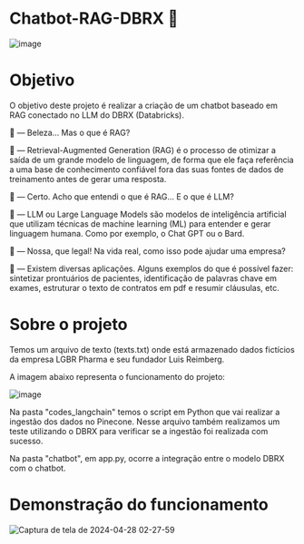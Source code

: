 # Chatbot-RAG-DBRX 🤖
![image](https://github.com/luisreimberg/databricks-DBRX-LLM/assets/94421216/1c6c218f-a32a-4292-8463-ad0b50f34540)

# Objetivo
O objetivo deste projeto é realizar a criação de um chatbot baseado em RAG conectado no LLM do DBRX (Databricks). 

🤔 — Beleza... Mas o que é RAG?

🤠 — Retrieval-Augmented Generation (RAG) é o processo de otimizar a saída de um grande modelo de linguagem, de forma que ele faça referência a uma base de conhecimento confiável fora das suas fontes de dados de treinamento antes de gerar uma resposta.

🤔 — Certo. Acho que entendi o que é RAG... E o que é LLM?

🤠 — LLM ou Large Language Models são modelos de inteligência artificial que utilizam técnicas de machine learning (ML) para entender e gerar linguagem humana. Como por exemplo, o Chat GPT ou o Bard.

🤔 — Nossa, que legal! Na vida real, como isso pode ajudar uma empresa?

🤠 — Existem diversas aplicações. Alguns exemplos do que é possível fazer: sintetizar prontuários de pacientes, identificação de palavras chave em exames, estruturar o texto de contratos em pdf e resumir cláusulas, etc.


# Sobre o projeto

Temos um arquivo de texto (texts.txt) onde está armazenado dados fictícios da empresa LGBR Pharma e seu fundador Luis Reimberg. 

A imagem abaixo representa o funcionamento do projeto:

![image](https://github.com/luisreimberg/databricks-DBRX-LLM/assets/94421216/a2920c55-68b1-4b96-a8eb-9f69248756cf)


Na pasta "codes_langchain" temos o script em Python que vai realizar a ingestão dos dados no Pinecone. Nesse arquivo também realizamos um teste utilizando o DBRX para verificar se a ingestão foi realizada com sucesso.

Na pasta "chatbot", em app.py, ocorre a integração entre o modelo DBRX com o chatbot.

# Demonstração do funcionamento

![Captura de tela de 2024-04-28 02-27-59](https://github.com/luisreimberg/databricks-DBRX-LLM/assets/94421216/b2a2f156-ddce-4eb8-966b-fc4ab2abaedc)







